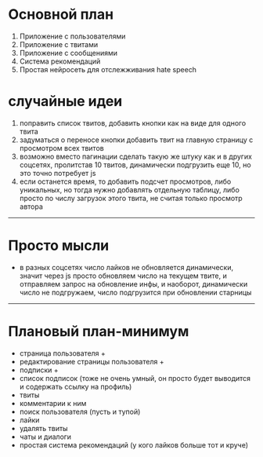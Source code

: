 # Основной план
1. Приложение с пользователями
2. Приложение с твитами
3. Приложение с сообщениями
4. Система рекомендаций
5. Простая нейросеть для отслежживания hate speech



# случайные идеи
1. поправить список твитов, добавить кнопки как на виде для одного твита
2. задуматься о переносе кнопки добавить твит на главную страницу с просмотром всех твитов
3. возможно вместо пагинации сделать такую же штуку как и в других соцсетях, пролитстав 10 твитов, динамически подгрузить еще 10, но это точно потребует js
4. если останется время, то добавить подсчет просмотров, либо уникальных, но тогда нужно добавлять отдельную таблицу, либо просто по числу загрузок этого твита, не считая только просмотр автора



-----------------------------------------
# Просто мысли
- в разных соцсетях число лайков не обновляется динамически, значит через js просто обновляем число на текущем твите, и отправляем запрос на обновление инфы, и наоборот, динамически число не подгружаем, число подгрузится при обновлении старницы

-----------------------------------------
# Плановый план-минимум
- страница пользователя +
- редактирование страницы пользователя +
- подписки +
- список подписок (тоже не очень умный, он просто будет выводится и содержать ссылку на профиль)
- твиты
- комментарии к ним
- поиск пользователя (пусть и тупой)
- лайки
- удалять твиты
- чаты и диалоги
- простая система рекомендаций (у кого лайков больше тот и круче)